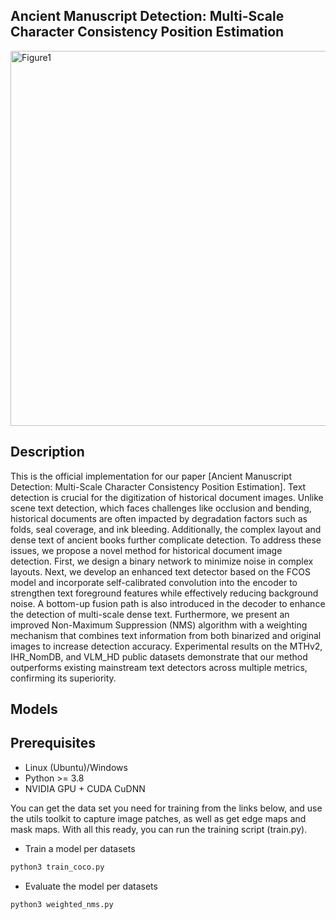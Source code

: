 ## Ancient Manuscript Detection: Multi-Scale Character Consistency Position Estimation
<img width="600" alt="Figure1" src="frame/%20architecture.jpg">

## Description
This is the official implementation for our paper [Ancient Manuscript Detection: Multi-Scale Character Consistency Position Estimation]. Text detection is crucial for the digitization of historical document images. Unlike scene text detection, which faces challenges like occlusion and bending, historical documents are often impacted by degradation factors such as folds, seal coverage, and ink bleeding. Additionally, the complex layout and dense text of ancient books further complicate detection. To address these issues, we propose a novel method for historical document image detection. First, we design a binary network to minimize noise in complex layouts. Next, we develop an enhanced text detector based on the FCOS model and incorporate self-calibrated convolution into the encoder to strengthen text foreground features while effectively reducing background noise. A bottom-up fusion path is also introduced in the decoder to enhance the detection of multi-scale dense text. Furthermore, we present an improved Non-Maximum Suppression (NMS) algorithm with a weighting mechanism that combines text information from both binarized and original images to increase detection accuracy. Experimental results on the MTHv2, IHR_NomDB, and VLM_HD public datasets demonstrate that our method outperforms existing mainstream text detectors across multiple metrics, confirming its superiority.

## Models
## Prerequisites
- Linux (Ubuntu)/Windows
- Python >= 3.8
- NVIDIA GPU + CUDA CuDNN

You can get the data set you need for training from the links below, and use the utils toolkit to capture image patches, 
as well as get edge maps and mask maps. With all this ready, 
you can run the training script (train.py).

- Train a model per datasets
```bash
python3 train_coco.py
```

- Evaluate the model per datasets
<!--
(our pre-trained models are in ./pretrained_model)
- We plan to upload the pre-trained models on our Github page.
-->
```bash
python3 weighted_nms.py
```
